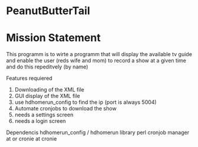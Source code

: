 # PeanutButterTail
# Mission Statement

This programm is to wirte a programm that will display the available tv guide and enable the user (reds wife and mom) to record a show at a given time and do this repeditvely (by name)

Features requiered
1. Downloading of the XML file
2. GUI display of the XML file
3. use hdhomerun_config to find the ip (port is always 5004)
4. Automate cronjobs to download the show
5. needs a settings screen
6. needs a login screen

Dependencis
hdhomerun_config / hdhomerun library
perl
cronjob manager at or cronie
at
cronie
